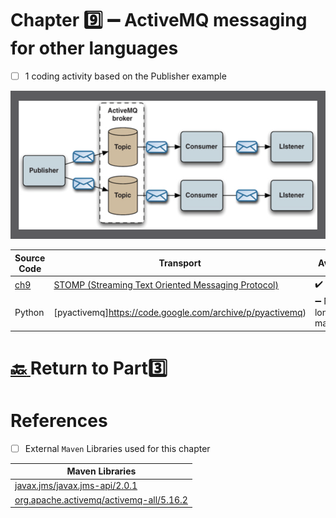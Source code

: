 # Chapter :nine:	:heavy_minus_sign: ActiveMQ messaging for other languages

- [ ] 1 coding activity  based on the Publisher example

<img src="../../images/stock-portfolio-example.png" width=528 height=237  /> </img>

| Source Code |  Transport | Available |
|-------------|--|----|
| [ch9](src/main/java/org/apache/activemq/book/ch9) |  [STOMP (Streaming Text Oriented Messaging Protocol)](https://activemq.apache.org/stomp) | :heavy_check_mark: |
| Python | [pyactivemq]https://code.google.com/archive/p/pyactivemq) | :heavy_minus_sign: No longer maintained |

# [:back: ](..) Return to Part:three:

# References

- [ ] External `Maven` Libraries used for this chapter

| Maven Libraries                                                                                                       |
|-----------------------------------------------------------------------------------------------------------------------|
| [javax.jms/javax.jms-api/2.0.1](https://mvnrepository.com/artifact/javax.jms/javax.jms-api/2.0.1)                     |
| [org.apache.activemq/activemq-all/5.16.2](https://mvnrepository.com/artifact/org.apache.activemq/activemq-all/5.16.2) |
